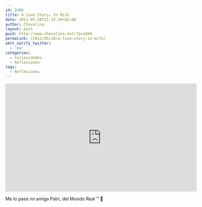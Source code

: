 ```yaml
---
id: 2466
title: A Love Story… In Milk
date: 2011-05-20T21:33:39+02:00
author: Chavalina
layout: post
guid: http://www.chavalina.net/?p=2466
permalink: /2011/05/20/a-love-story-in-milk/
aktt_notify_twitter:
  - 'no'
categories:
  - Curiosidades
  - Reflexiones
tags:
  - Reflexiones
---
```

<iframe src="http://player.vimeo.com/video/23627164" width="600" height="338" frameborder="0"></iframe>

Me lo pasó mi amiga Patri, del Mundo Real ™ 🙂